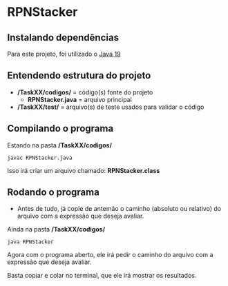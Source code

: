 # RPNStacker
## Instalando dependências

Para este projeto, foi utilizado o [Java 19](https://jdk.java.net/19/)

## Entendendo estrutura do projeto

- **/TaskXX/codigos/** = código(s) fonte do projeto
    - **RPNStacker.java** = arquivo principal
- **/TaskXX/test/** = arquivo(s) de teste usados para validar o código

## Compilando o programa

Estando na pasta **/TaskXX/codigos/**
```
javac RPNStacker.java
```
Isso irá criar um arquivo chamado: **RPNStacker.class**

## Rodando o programa

- Antes de tudo, já copie de antemão o caminho (absoluto ou relativo) do arquivo com a expressão que deseja avaliar.

Ainda na pasta **/TaskXX/codigos/**
```
java RPNStacker
```
Agora com o programa aberto, ele irá pedir o caminho do arquivo com a expressão que deseja avaliar.

Basta copiar e colar no terminal, que ele irá mostrar os resultados. 
